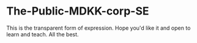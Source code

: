 # The-Public-MDKK-corp-SE
This is the transparent form of expression. Hope you'd like it and open to learn and teach. All the best.
